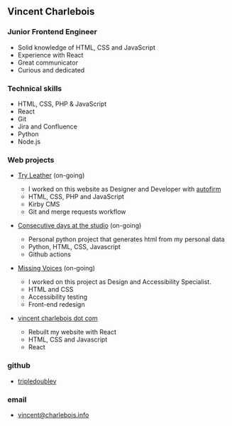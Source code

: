## Vincent Charlebois
### Junior Frontend Engineer  

- Solid knowledge of HTML, CSS and JavaScript  
- Experience with React  
- Great communicator
- Curious and dedicated 

### Technical skills

- HTML, CSS, PHP & JavaScript 
- React 
- Git
- Jira and Confluence
- Python
- Node.js

### Web projects

* [Try Leather](https://tryleather.net) (on-going)
    - I worked on this website as Designer and Developer with [autofirm](https://autofirm.biz)
    - HTML, CSS, PHP and JavaScript
    - Kirby CMS
    - Git and merge requests workflow

* [Consecutive days at the studio](https://github.com/tripledoublev/timesheet) (on-going)
    - Personal python project that generates html from my personal data
    - Python, HTML, CSS, Javascript
    - Github actions

* [Missing Voices](https://exhibits.library.mcgill.ca/voix_manquantes-missing_voices) (on-going)
    - I worked on this project as Design and Accessibility Specialist.
    - HTML and CSS
    - Accessibility testing
    - Front-end redesign

* [vincent charlebois dot com](https://vincentcharlebois.com)
    - Rebuilt my website with React
    - HTML, CSS and Javascript
    - React


### github
- [tripledoublev](https://github.com/tripledoublev/)

### email
- [vincent@charlebois.info](mailto:vincentcharlebois@gmail.com)